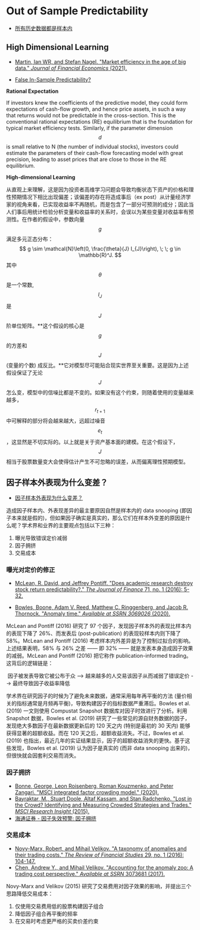 # Out of Sample Predictability

- [所有历史数据都是样本内](https://mp.weixin.qq.com/s?__biz=MzIyMDEwNDk1Mg==&mid=2650878785&idx=1&sn=6df2c7e02b2f3cf0e1482d6319988c79&chksm=8c2482d6bb530bc0e25735e7df8a3885d77c67f238f3c055e7e8b73144d6ffc1c7aa80393956&scene=21#wechat_redirect)

## High Dimensional Learning 

- [Martin, Ian WR, and Stefan Nagel. "Market efficiency in the age of big data." *Journal of Financial Economics* (2021).](https://www.sciencedirect.com/science/article/pii/S0304405X21004566)

- [False In-Sample Predictability?](https://zhuanlan.zhihu.com/p/382885396)

**Rational Expectation**

If investors knew the coefficients of the predictive model, they could form expectations of cash-flow growth, and hence price assets, in such a way that returns would not be predictable in the cross-section. This is the conventional rational expectations (RE) equilibrium that is the foundation for typical market efficiency tests. Similarly, if the parameter dimension $$d$$ is small relative to N (the number of individual stocks), investors could estimate the parameters of their cash-flow forecasting model with great precision, leading to asset prices that are close to those in the RE equilibrium.

**High-dimensional Learning**

从直观上来理解，这是因为投资者高维学习问题会导致均衡状态下资产的价格和理性预期情况下相比出现偏差；该偏差的存在将造成事后（ex post）从计量经济学家的视角来看，已实现收益率不再随机，而是包含了一部分可预测的成分；因此当人们事后用统计检验分析变量和收益率的关系时，会误以为某些变量对收益率有预测性。在作者的假设中，参数向量 $$g$$ 满足多元正态分布：
$$
g \sim \mathcal{N}\left(0, \frac{\theta}{J} I_{J}\right), \; \; g \in \mathbb{R}^J.
$$
其中 $$\theta$$ 是一个常数, $$I_{J}$$ 是 $$J$$ 阶单位矩阵。**这个假设的核心是 $$g$$ 的方差和 $$J$$ (变量的个数) 成反比。**它对模型尽可能贴合现实世界至关重要。这是因为上述假设保证了无论 $$J$$ 怎么变，模型中的信噪比都是不变的。如果没有这个约束，则随着使用的变量越来越多， $$r_{t+1}$$ 中可解释的部分将会越来越大，远超过噪音 $$e_{t}$$，这显然是不切实际的。以上就是关于资产基本面的建模。在这个假设下，$$J$$ 相当于股票数量变大会使得估计产生不可忽略的误差，从而偏离理性预期模型。

## 因子样本外表现为什么变差？

- [因子样本外表现为什么变差？](https://zhuanlan.zhihu.com/p/96990210)

造成因子样本内、外表现差异的最主要原因自然是样本内的 data snooping (即因子本来就是假的)，但如果因子确实是真实的，那么它们在样本外变差的原因是什么呢？学术界和业界的主要观点包括以下三种：

1. 曝光导致错误定价减弱
2. 因子拥挤
3. 交易成本

### 曝光对定价的修正

- [McLean, R. David, and Jeffrey Pontiff. "Does academic research destroy stock return predictability?." *The Journal of Finance* 71, no. 1 (2016): 5-32.](https://onlinelibrary.wiley.com/doi/abs/10.1111/jofi.12365)

- [Bowles, Boone, Adam V. Reed, Matthew C. Ringgenberg, and Jacob R. Thornock. "Anomaly time." *Available at SSRN 3069026* (2020).](https://papers.ssrn.com/sol3/Papers.cfm?abstract_id=3069026)

McLean and Pontiff (2016) 研究了 97 个因子，发现因子样本外的表现比样本内的表现下降了 26%、而发表后 (post-publication) 的表现较样本内则下降了 58%。McLean and Pontiff (2016) 考虑样本内外差异是为了控制过拟合的影响。上述结果表明，58% 与 26% 之差 —— 即 32% —— 就是发表本身造成因子效果的减弱。McLean and Pontiff (2016) 把它称作 publication-informed trading。这背后的逻辑链是：

​	因子被发表导致它被公布于众 --> 越来越多的人交易该因子从而减弱了错误定价 --> 最终导致因子收益率降低

学术界在研究因子的时候为了避免未来数据，通常采用每年再平衡的方法 (量价相关的指标通常是月频再平衡)，导致构建因子的指标数据严重滞后。Bowles et al. (2019) 一文则使用 Compustat Snapshot 数据库对因子时效进行了分析。利用 Snapshot 数据，Bowles et al. (2019) 研究了一些常见的源自财务数据的因子，发现绝大多数因子在最新数据更新后的 120 天之内 (特别是最初的 30 天内) 能够获得显著的超额收益。而在 120 天之后，超额收益消失。不过，Bowles et al. (2019) 也指出，最近几年的实证结果显示，因子的超额收益消失的更快。基于这些发现，Bowles et al. (2019) 认为因子是真实的 (而非 data snooping 出来的)，但很快就会因套利交易而消失。

### 因子拥挤

- [Bonne, George, Leon Roisenberg, Roman Kouzmenko, and Peter Zangari. "MSCI integrated factor crowding model." (2020).](https://www.msci.com/documents/10199/acf506d5-4254-b85f-e213-eaef95661970)
- [Bayraktar, M., Stuart Doole, Altaf Kassam, and Stan Radchenko. "Lost in the Crowd? Identifying and Measuring Crowded Strategies and Trades." *MSCI Research Insight* (2015).]()
- [海通证券 - 因子失效预警: 因子拥挤](https://www.htsec.com/jfimg/colimg/upload/20181112/10121541986928288.pdf)

### 交易成本

- [Novy-Marx, Robert, and Mihail Velikov. "A taxonomy of anomalies and their trading costs." *The Review of Financial Studies* 29, no. 1 (2016): 104-147.](https://academic.oup.com/rfs/article-abstract/29/1/104/1844518)
- [Chen, Andrew Y., and Mihail Velikov. "Accounting for the anomaly zoo: A trading cost perspective." *Available at SSRN* 3073681 (2017).](https://jacobslevycenter.wharton.upenn.edu/wp-content/uploads/2019/09/Accounting-for-the-Anomaly-Zoo.pdf)

Novy-Marx and Velikov (2015) 研究了交易费用对因子效果的影响，并提出三个思路降低交易成本：

1. 仅使用交易费用低的股票构建因子组合
2. 降低因子组合再平衡的频率
3. 在交易时考虑更严格的买卖价差约束

